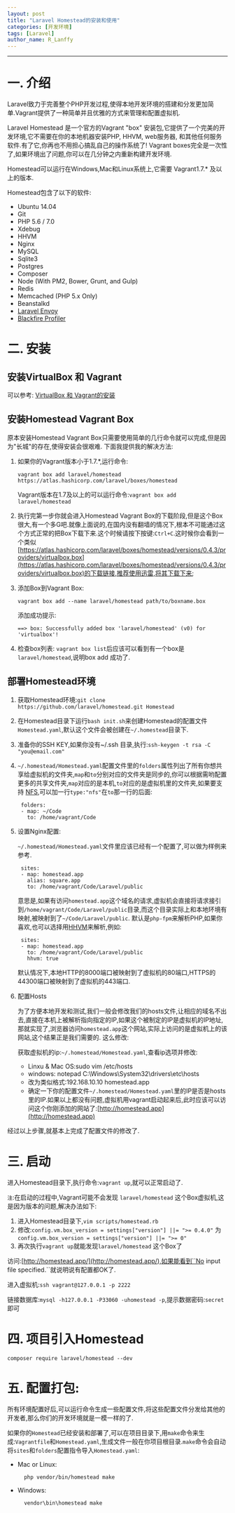 ```yaml
---
layout: post
title: "Laravel Homestead的安装和使用"
categories: [开发环境]
tags: [Laravel]
author_name: R_Lanffy
---
```

---

# 一. 介绍

Laravel致力于完善整个PHP开发过程,使得本地开发环境的搭建和分发更加简单.Vagrant提供了一种简单并且优雅的方式来管理和配置虚拟机.

Laravel Homestead 是一个官方的Vagrant "box" 安装包,它提供了一个完美的开发环境,它不需要在你的本地机器安装PHP, HHVM, web服务器, 和其他任何服务软件.有了它,你再也不用担心搞乱自己的操作系统了! Vagrant boxes完全是一次性了,如果环境出了问题,你可以在几分钟之内重新构建开发环境.

Homestead可以运行在Windows,Mac和Linux系统上,它需要 Vagrant1.7.\* 及以上的版本.

Homestead包含了以下的软件:


* Ubuntu 14.04
* Git
* PHP 5.6 / 7.0
* Xdebug
* HHVM
* Nginx
* MySQL
* Sqlite3
* Postgres
* Composer
* Node (With PM2, Bower, Grunt, and Gulp)
* Redis
* Memcached (PHP 5.x Only)
* Beanstalkd
* [Laravel Envoy](http://www.golaravel.com/laravel/docs/5.1/envoy/)
* [Blackfire Profiler](http://www.golaravel.com/laravel/docs/5.1/homestead/#blackfire-profiler)

# 二. 安装

## 安装VirtualBox 和 Vagrant

可以参考: [VirtualBox 和 Vagrant的安装](http://lanffy.github.io/2015/09/28/%E4%BD%BF%E7%94%A8virtualbox_+_vagrant%E6%89%93%E9%80%A0%E5%B1%9E%E4%BA%8E%E8%87%AA%E5%B7%B1%E7%9A%84%E5%BC%80%E5%8F%91%E7%8E%AF%E5%A2%831/)

## 安装Homestead Vagrant Box

原本安装Homestead Vagrant Box只需要使用简单的几行命令就可以完成,但是因为"长城"的存在,使得安装会很艰难. 下面我提供我的解决方法:

1. 如果你的Vagrant版本小于1.7.\*,运行命令:

    ``vagrant box add laravel/homestead https://atlas.hashicorp.com/laravel/boxes/homestead``
    
    Vagrant版本在1.7及以上的可以运行命令:``vagrant box add laravel/homestead``

2. 执行完第一步你就会进入Homestead Vagrant Box的下载阶段,但是这个Box很大,有一个多G吧.就像上面说的,在国内没有翻墙的情况下,根本不可能通过这个方式正常的把Box下载下来.这个时候请按下按键:``Ctrl+C``.这时候你会看到一个类似[https://atlas.hashicorp.com/laravel/boxes/homestead/versions/0.4.3/providers/virtualbox.box](https://atlas.hashicorp.com/laravel/boxes/homestead/versions/0.4.3/providers/virtualbox.box)的下载链接,推荐使用迅雷,将其下载下来;

3. 添加Box到Vagrant Box:

    ``vagrant box add --name laravel/homestead path/to/boxname.box``
    
    添加成功提示:
    
    ``==> box: Successfully added box 'laravel/homestead' (v0) for 'virtualbox'!``

4. 检查box列表: ``vagrant box list``后应该可以看到有一个box是``laravel/homestead``,说明box add 成功了.

## 部署Homestead环境

1. 获取Homestead环境:``git clone https://github.com/laravel/homestead.git Homestead``
2. 在Homestead目录下运行``bash init.sh``来创建Homestead的配置文件``Homestead.yaml``,默认这个文件会被创建在``~/.homestead``目录下.
3. 准备你的SSH KEY,如果你没有\~/.ssh 目录,执行:``ssh-keygen -t rsa -C "you@email.com"``
4. ``~/.homestead/Homestead.yaml``配置文件里的``folders``属性列出了所有你想共享给虚拟机的文件夹,``map``和``to``分别对应的文件夹是同步的,你可以根据需哟配置更多的共享文件夹,``map``对应的是本机,``to``对应的是虚拟机里的文件夹,如果要支持 [NFS](https://www.vagrantup.com/docs/synced-folders/nfs.html),可以加一行``type:"nfs"``在``to``那一行的后面:

        folders:
        - map: ~/Code
          to: /home/vagrant/Code


5. 设置Nginx配置:

    ``~/.homestead/Homestead.yaml``文件里应该已经有一个配置了,可以做为样例来参考.

        sites:
        - map: homestead.app
          alias: square.app
          to: /home/vagrant/Code/Laravel/public

    意思是,如果有访问``homestead.app``这个域名的请求,虚拟机会直接将请求接引到``/home/vagrant/Code/Laravel/public``目录,而这个目录实际上和本地环境有映射,被映射到了``~/Code/Laravel/public``. 默认是``php-fpm``来解析PHP,如果你喜欢,也可以选择用[HHVM](http://hhvm.com/)来解析,例如:

        sites:
        - map: homestead.app
          to: /home/vagrant/Code/Laravel/public
          hhvm: true

    默认情况下,本地HTTP的8000端口被映射到了虚拟机的80端口,HTTPS的44300端口被映射到了虚拟机的443端口.
    
5. 配置Hosts

    为了方便本地开发和测试,我们一般会修改我们的hosts文件,让相应的域名不出去,直接在本机上被解析指向指定的IP,如果这个被制定的IP是虚拟机的IP地址,那就实现了,浏览器访问``homestead.app``这个网站,实际上访问的是虚拟机上的该网站,这个结果正是我们需要的. 这么修改:
    
    获取虚拟机的ip:``~/.homestead/Homestead.yaml``,查看ip选项并修改:
    
    * Linxu & Mac OS:sudo vim /etc/hosts
    * windows: notepad C:\Windows\System32\drivers\etc\hosts
    * 改为类似格式:192.168.10.10 homestead.app
    * 确定一下你的配置文件``~/.homestead/Homestead.yaml``里的IP是否是hosts里的IP.如果以上都没有问题,虚拟机用vagrant启动起来后,此时应该可以访问这个你刚添加的网站了:[http://homestead.app](http://homestead.app)

经过以上步骤,就基本上完成了配置文件的修改了.

# 三. 启动

进入Homestead目录下,执行命令:``vagrant up``,就可以正常启动了.

``注``:在启动的过程中,Vagrant可能不会发现 ``laravel/homestead`` 这个Box虚拟机,这是因为版本的问题,解决办法如下:

1. 进入Homestead目录下,``vim scripts/homestead.rb``
2. 修改:``config.vm.box_version = settings["version"] ||= ">= 0.4.0"`` 为 ``config.vm.box_version = settings["version"] ||= ">= 0"``
3. 再次执行``vagrant up``就能发现``laravel/homestead`` 这个Box了

访问:[http://homestead.app/](http://homestead.app/),如果能看到``No input file specified.``就说明说有配置都OK了.

进入虚拟机:``ssh vagrant@127.0.0.1 -p 2222``

链接数据库:``mysql -h127.0.0.1 -P33060 -uhomestead -p``,提示数据密码:``secret``即可

# 四. 项目引入Homestead

``composer require laravel/homestead --dev``

# 五. 配置打包:

所有环境配置好后,可以运行命令生成一些配置文件,将这些配置文件分发给其他的开发者,那么你们的开发环境就是一模一样的了.

如果你的``Homestead``已经安装和部署了,可以在项目目录下,用``make``命令来生成:``Vagrantfile``和``Homestead.yaml``,生成文件一般在你项目根目录.``make``命令会自动将``sites``和``folders``配置指令导入``Homestead.yaml``:

* Mac or Linux:

        php vendor/bin/homestead make

* Windows:

        vendor\bin\homestead make
